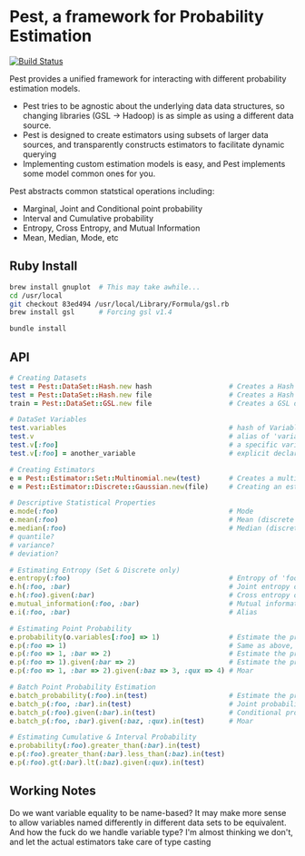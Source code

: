 # Pest, a framework for Probability Estimation

[![Build Status](https://secure.travis-ci.org/kerinin/pest.png)](http://travis-ci.org/kerinin/pest)


Pest provides a unified framework for interacting with different probability
estimation models.  

* Pest tries to be agnostic about the underlying data data structures, 
so changing libraries (GSL -> Hadoop) is as simple as using a different data source.
* Pest is designed to create estimators using subsets of larger data sources, and
transparently constructs estimators to facilitate dynamic querying
* Implementing custom estimation models is easy, and Pest implements some model
common ones for you.

Pest abstracts common statstical operations including:

* Marginal, Joint and Conditional point probability
* Interval and Cumulative probability
* Entropy, Cross Entropy, and Mutual Information
* Mean, Median, Mode, etc


## Ruby Install

``` sh
brew install gnuplot  # This may take awhile...
cd /usr/local
git checkout 83ed494 /usr/local/Library/Formula/gsl.rb
brew install gsl      # Forcing gsl v1.4

bundle install 
```

## API

``` ruby
# Creating Datasets
test = Pest::DataSet::Hash.new hash                   # Creates a Hash dataset of observations from a hash
test = Pest::DataSet::Hash.new file                   # Creates a Hash dataset of observations from an IO (Marshalled) 
train = Pest::DataSet::GSL.new file                   # Creates a GSL dataset from and IO instance

# DataSet Variables
test.variables                                        # hash of Variable instances detected in observation set
test.v                                                # alias of 'variables'
test.v[:foo]                                          # a specific variable
test.v[:foo] = another_variable                       # explicit declaration

# Creating Estimators
e = Pest::Estimator::Set::Multinomial.new(test)       # Creates a multinomial estimator for set o
e = Pest::Estimator::Discrete::Gaussian.new(file)     # Creating an estimator with the DataSet API

# Descriptive Statistical Properties
e.mode(:foo)                                          # Mode
e.mean(:foo)                                          # Mean (discrete & continuous only)
e.median(:foo)                                        # Median (discrete & continuous only)
# quantile?
# variance?
# deviation?

# Estimating Entropy (Set & Discrete only)
e.entropy(:foo)                                       # Entropy of 'foo'
e.h(:foo, :bar)                                       # Joint entropy of 'foo' AND 'bar'
e.h(:foo).given(:bar)                                 # Cross entropy of 'foo' : 'bar'
e.mutual_information(:foo, :bar)                      # Mutual information of 'foo' and 'bar'
e.i(:foo, :bar)                                       # Alias

# Estimating Point Probability
e.probability(o.variables[:foo] => 1)                 # Estimate the probability that foo=1
e.p(:foo => 1)                                        # Same as above, tries to find a variable named 'foo'
e.p(:foo => 1, :bar => 2)                             # Estimate the probability that foo=1 AND bar=2
e.p(:foo => 1).given(:bar => 2)                       # Estimate the probability that foo=1 given bar=2
e.p(:foo => 1, :bar => 2).given(:baz => 3, :qux => 4) # Moar

# Batch Point Probability Estimation
e.batch_probability(:foo).in(test)                    # Estimate the probability of each value in test
e.batch_p(:foo, :bar).in(test)                        # Joint probability
e.batch_p(:foo).given(:bar).in(test)                  # Conditional probability
e.batch_p(:foo, :bar).given(:baz, :qux).in(test)      # Moar

# Estimating Cumulative & Interval Probability
e.probability(:foo).greater_than(:bar).in(test)
e.p(:foo).greater_than(:bar).less_than(:baz).in(test)
e.p(:foo).gt(:bar).lt(:baz).given(:qux).in(test)
```

## Working Notes

Do we want variable equality to be name-based?  It may make more sense to allow
variables named differently in different data sets to be equivalent. And how the
fuck do we handle variable type?  I'm almost thinking we don't, and let the actual
estimators take care of type casting
